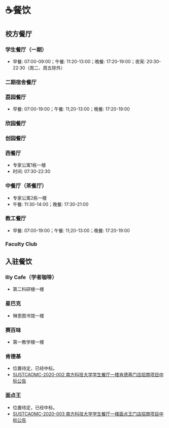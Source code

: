 # ☕️餐饮

## 校方餐厅

### 学生餐厅（一期）
- 早餐: 07:00-09:00；午餐: 11:20-13:00；晚餐: 17:20-19:00；夜宵: 20:30-22:30（周二、周五除外）

### 二期宿舍餐厅

### 荔园餐厅
- 早餐: 07:00-19:00；午餐: 11;20-13:00；晚餐: 17:20-19:00

### 欣园餐厅

### 创园餐厅

### 西餐厅
- 专家公寓1栋一楼
- 时间: 07:30-22:30

### 中餐厅（茶餐厅）
- 专家公寓2栋一楼
- 午餐: 11:30-14:00；晚餐: 17:30-21:00

### 教工餐厅
- 早餐: 07:00-19:00；午餐: 11;20-13:00；晚餐: 17:20-19:00

### Faculty Club

## 入驻餐饮

### Illy Cafe（学者咖啡）
- 第二科研楼一楼

### 星巴克
- 琳恩图书馆一楼

### 赛百味
- 第一教学楼一楼

### 肯德基
- 位置待定，已经中标。
- [SUSTCAOMC-2020-002 南方科技大学学生餐厅一楼肯德基门店招商项目中标公告](http://biddingoffice.sustech.edu.cn/search/news/id/5067/pid)

### 面点王
- 位置待定，已经中标。
- [SUSTCAOMC-2020-003 南方科技大学学生餐厅一楼面点王门店招商项目中标公告](http://biddingoffice.sustech.edu.cn/search/news/id/5068/pid)
